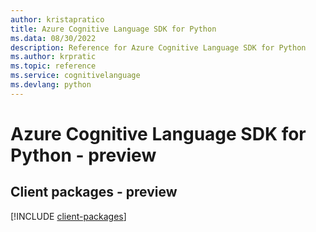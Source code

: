 ```yaml
---
author: kristapratico
title: Azure Cognitive Language SDK for Python
ms.data: 08/30/2022
description: Reference for Azure Cognitive Language SDK for Python
ms.author: krpratic
ms.topic: reference
ms.service: cognitivelanguage
ms.devlang: python
---
```

# Azure Cognitive Language SDK for Python - preview

## Client packages - preview
[!INCLUDE [client-packages](cognitive-language-client-index.md)]